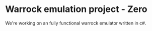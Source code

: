# Warrock emulation project - Zero

We're working on an fully functional warrock emulator written in c#.
